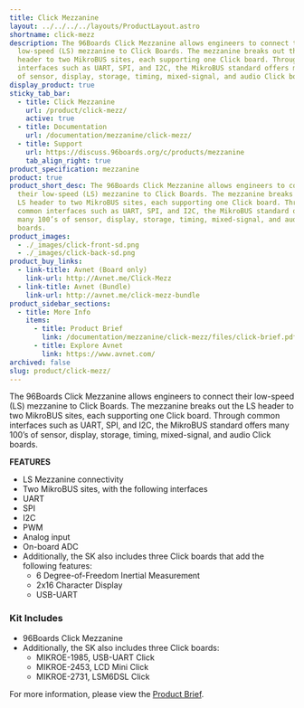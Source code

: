 ```yaml
---
title: Click Mezzanine
layout: ../../../../layouts/ProductLayout.astro
shortname: click-mezz
description: The 96Boards Click Mezzanine allows engineers to connect their
  low-speed (LS) mezzanine to Click Boards. The mezzanine breaks out the LS
  header to two MikroBUS sites, each supporting one Click board. Through common
  interfaces such as UART, SPI, and I2C, the MikroBUS standard offers many 100’s
  of sensor, display, storage, timing, mixed-signal, and audio Click boards.
display_product: true
sticky_tab_bar:
  - title: Click Mezzanine
    url: /product/click-mezz/
    active: true
  - title: Documentation
    url: /documentation/mezzanine/click-mezz/
  - title: Support
    url: https://discuss.96boards.org/c/products/mezzanine
    tab_align_right: true
product_specification: mezzanine
product: true
product_short_desc: The 96Boards Click Mezzanine allows engineers to connect
  their low-speed (LS) mezzanine to Click Boards. The mezzanine breaks out the
  LS header to two MikroBUS sites, each supporting one Click board. Through
  common interfaces such as UART, SPI, and I2C, the MikroBUS standard offers
  many 100’s of sensor, display, storage, timing, mixed-signal, and audio Click
  boards.
product_images:
  - ./_images/click-front-sd.png
  - ./_images/click-back-sd.png
product_buy_links:
  - link-title: Avnet (Board only)
    link-url: http://Avnet.me/Click-Mezz
  - link-title: Avnet (Bundle)
    link-url: http://avnet.me/click-mezz-bundle
product_sidebar_sections:
  - title: More Info
    items:
      - title: Product Brief
        link: /documentation/mezzanine/click-mezz/files/click-brief.pdf
      - title: Explore Avnet
        link: https://www.avnet.com/
archived: false
slug: product/click-mezz/
---
```


The 96Boards Click Mezzanine allows engineers to connect their low-speed (LS) mezzanine to Click Boards. The mezzanine breaks out the LS header to two MikroBUS sites, each supporting one Click board. Through common interfaces such as UART, SPI, and I2C, the MikroBUS standard offers many 100’s of sensor, display, storage, timing, mixed-signal, and audio Click boards.

**FEATURES**

- LS Mezzanine connectivity
- Two MikroBUS sites, with the following interfaces
- UART
- SPI
- I2C
- PWM
- Analog input
- On-board ADC
- Additionally, the SK also includes three Click boards that add the following features:
   - 6 Degree-of-Freedom Inertial Measurement
   - 2x16 Character Display
   - USB-UART

### Kit Includes

- 96Boards Click Mezzanine
- Additionally, the SK also includes three Click boards:
   - MIKROE-1985, USB-UART Click
   - MIKROE-2453, LCD Mini Click
   - MIKROE-2731, LSM6DSL Click

For more information, please view the [Product Brief](/documentation/mezzanine/click-mezz/files/click-brief.pdf).
